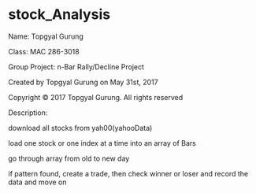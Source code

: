 # stock_Analysis

 Name: Topgyal Gurung

Class: MAC 286-3018

Group Project: n-Bar Rally/Decline Project

Created by Topgyal Gurung on May 31st, 2017

Copyright © 2017 Topgyal Gurung. All rights reserved

Description: 

download all stocks from yah00(yahooData)

load one stock or one index at a time into an array of Bars

go through array from old to new day

if pattern found, create a trade, then check winner or loser and record the data and move on
